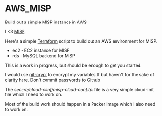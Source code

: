 # AWS_MISP
Build out a simple MISP instance in AWS

I <3 [MISP](https://github.com/MISP/MISP).

Here's a simple [Terraform](https://www.terraform.io/) script to build out an AWS environment for MISP.

 * ec2 - EC2 instance for MISP
 * rds - MySQL backend for MISP


This is a work in progress, but should be enough to get you started.

I would use [git-crypt](https://github.com/AGWA/git-crypt) to encrypt my variables.tf but haven't for the sake of clarity here. Don't commit passwords to Github


The *secure/cloud-conf/misp-cloud-conf.tpl* file is a very simple cloud-init file which I need to work on.

Most of the build work should happen in a Packer image which I also need to work on.
